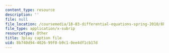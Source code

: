 ```yaml
---
content_type: resource
description: ''
file: null
file_location: /coursemedia/18-03-differential-equations-spring-2010/8b740d94402699f0b9c10ee4df1cb17d_EWWw0jryj1A.srt
file_type: application/x-subrip
resourcetype: Other
title: 3play caption file
uid: 8b740d94-4026-99f0-b9c1-0ee4df1cb17d
---
```

